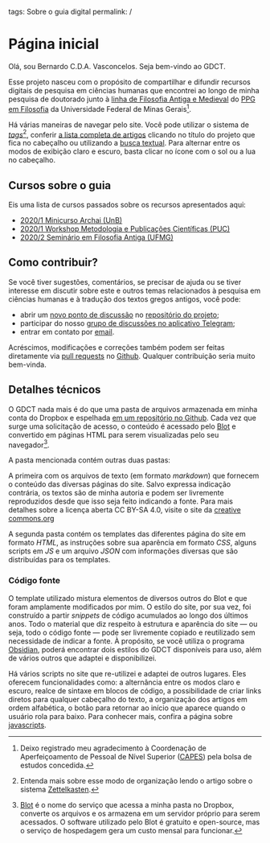 tags: Sobre o guia digital
permalink: /

# Página inicial

Olá, sou Bernardo C.D.A. Vasconcelos. Seja bem-vindo ao GDCT.

Esse projeto nasceu com o propósito de compartilhar e difundir recursos digitais de pesquisa em ciências humanas que encontrei ao longo de minha pesquisa de doutorado junto à [linha de Filosofia Antiga e Medieval](http://filosofiantigaufmg.blogspot.com.br) do [PPG em Filosofia](https://filosofia.fafich.ufmg.br/pos-graduacao/) da Universidade Federal de Minas Gerais[^2].  

Há várias maneiras de navegar pelo site. Você pode utilizar o sistema de *[tags](https://gdct.blot.im/tags)*[^3], conferir [a lista completa de artigos](https://gdct.blot.im/archives) clicando no título do projeto que fica no cabeçalho ou utilizando a [busca textual](https://gdct.blot.im/search). Para alternar entre os modos de exibição claro e escuro, basta clicar no ícone com o sol ou a lua no cabeçalho.

## Cursos sobre o guia

Eis uma lista de cursos passados sobre os recursos apresentados aqui:

- [2020/1 Minicurso Archai (UnB)](2020-1-archai)
- [2020/1 Workshop Metodologia e Publicações Científicas (PUC)](https://www.youtube.com/watch?v=67xXqrIMhnA&list=PLsKSeZkQIHFE9RmzsdRiLtc7TQCuBCgRZ)
- [2020/2 Seminário em Filosofia Antiga (UFMG)](2020-2-sem)


## Como contribuir?

Se você tiver sugestões, comentários, se precisar de ajuda ou se tiver interesse em discutir sobre este e outros temas relacionados à pesquisa em ciências humanas e à tradução dos textos gregos antigos, você pode:

- abrir um [novo ponto de discussão](https://github.com/bcdavasconcelos/GDCT/issues/new) no [repositório do projeto](https://github.com/bcdavasconcelos/GDCT);
- participar do nosso [grupo de discussões no aplicativo Telegram](https://t.me/joinchat/Ao6qvFlCqZu49UTYxLRC3Q);
- entrar em contato por [email](mailto:bernardovasconcelos@gmail.com).

Acréscimos, modificações e correções também podem ser feitas diretamente via [pull requests](https://docs.github.com/en/free-pro-team@latest/github/collaborating-with-issues-and-pull-requests/about-pull-requests) no [Github](https://github.com). Qualquer contribuição seria muito bem-vinda.

## Detalhes técnicos

O GDCT nada mais é do que uma pasta de arquivos armazenada em minha conta do Dropbox e espelhada [em um repositório no Github](https://github.com/bcdavasconcelos/GDCT). Cada vez que surge uma solicitação de acesso, o conteúdo é acessado pelo [Blot](https://blot.im) e convertido em páginas HTML para serem visualizadas pelo seu navegador[^1].

A pasta mencionada contém outras duas pastas:

A primeira com os arquivos de texto (em formato *markdown*) que fornecem o conteúdo das diversas páginas do site. Salvo expressa indicação contrária, os textos são de minha autoria e podem ser livremente reproduzidos desde que isso seja feito indicando a fonte. Para mais detalhes sobre a licença aberta CC BY-SA 4.0, visite o site da [creative commons.org](https://creativecommons.org/licenses/by-sa/4.0/deed.pt_BR)

A segunda pasta contém os templates das diferentes página do site em formato *HTML*, as instruções sobre sua aparência em formato *CSS*, alguns scripts em *JS* e um arquivo *JSON* com informações diversas que são distribuídas para os templates.

### Código fonte

O template utilizado mistura elementos de diversos outros do Blot e que foram amplamente modificados por mim. O estilo do site, por sua vez, foi construído a partir *snippets* de código acumulados ao longo dos últimos anos. Todo o material que diz respeito à estrutura e aparência do site — ou seja, todo o código fonte — pode ser livremente copiado e reutilizado sem necessidade de indicar a fonte. À propósito, se você utiliza o programa [Obsidian](https://obsidian.md), poderá encontrar dois estilos do GDCT disponíveis para uso, além de vários outros que adaptei e disponibilizei.

Há vários scripts no site que re-utilizei e adaptei de outros lugares. Eles oferecem funcionalidades como: a alternância entre os modos claro e escuro, realce de sintaxe em blocos de código, a possibilidade de criar links diretos para qualquer cabeçalho do texto, a organização dos artigos em ordem alfabética, o botão para retornar ao início que aparece quando o usuário rola para baixo. Para conhecer mais, confira a página sobre [javascripts](js).

[^1]: [Blot](https://blot.im) é o nome do serviço que acessa a minha pasta no Dropbox, converte os arquivos e os armazena em um servidor próprio para serem acessados. O software utilizado pelo Blot é gratuito e open-source, mas o serviço de hospedagem gera um custo mensal para funcionar.

[^2]: Deixo registrado meu agradecimento à Coordenação de Aperfeiçoamento de Pessoal de Nível Superior ([CAPES](http://gov.br/capes)) pela bolsa de estudos concedida.

[^3]: Entenda mais sobre esse modo de organização lendo o artigo sobre o sistema [Zettelkasten](Zettelkasten).